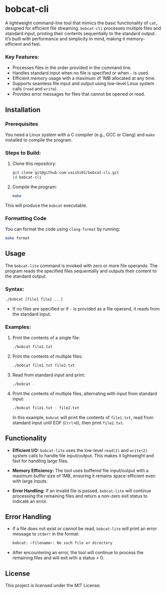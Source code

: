 ﻿
# bobcat-cli

A lightweight command-line tool that mimics the basic functionality of `cat`, designed for efficient file streaming. `bobcat-cli` processes multiple files and standard input, printing their contents sequentially to the standard output. It’s built with performance and simplicity in mind, making it memory-efficient and fast.

### Key Features:
- Processes files in the order provided in the command line.
- Handles standard input when no file is specified or when `-` is used.
- Efficient memory usage with a maximum of 1MB allocated at any time.
- Supports seamless file input and output using low-level Linux system calls (`read` and `write`).
- Provides error messages for files that cannot be opened or read.

## Installation

### Prerequisites

You need a Linux system with a C compiler (e.g., GCC or Clang) and `make` installed to compile the program.

### Steps to Build:

1. Clone this repository:
   ```bash
   git clone git@github.com:vaishi01/bobcat-cli.git
   cd bobcat-cli
   ```

2. Compile the program:
   ```bash
   make
   ```

This will produce the `bobcat` executable.

### Formatting Code

You can format the code using `clang-format` by running:
```bash
make format
```

## Usage

The `bobcat-lite` command is invoked with zero or more file operands. The program reads the specified files sequentially and outputs their content to the standard output.

### Syntax:
```bash
./bobcat [file1 file2 ...]
```

- If no files are specified or if `-` is provided as a file operand, it reads from the standard input.

### Examples:

1. Print the contents of a single file:
   ```bash
   ./bobcat file1.txt
   ```

2. Print the contents of multiple files:
   ```bash
   ./bobcat file1.txt file2.txt
   ```

3. Read from standard input and print:
   ```bash
   ./bobcat -
   ```

4. Print the contents of multiple files, alternating with input from standard input:
   ```bash
   ./bobcat file1.txt - file2.txt
   ```

   In this example, `bobcat` will print the contents of `file1.txt`, read from standard input until EOF (`Ctrl+D`), then print `file2.txt`.

## Functionality

- **Efficient I/O:** `bobcat-lite` uses the low-level `read(2)` and `write(2)` system calls to handle file input/output. This makes it lightweight and fast for handling large files.
  
- **Memory Efficiency:** The tool uses buffered file input/output with a maximum buffer size of 1MB, ensuring it remains space-efficient even with large inputs.

- **Error Handling:** If an invalid file is passed, `bobcat-lite` will continue processing the remaining files and return a non-zero exit status to indicate an error.

## Error Handling

- If a file does not exist or cannot be read, `bobcat-lite` will print an error message to `stderr` in the format:
  ```bash
  bobcat: <filename>: No such file or directory
  ```

- After encountering an error, the tool will continue to process the remaining files and will exit with a status > 0.


## License

This project is licensed under the MIT License.
